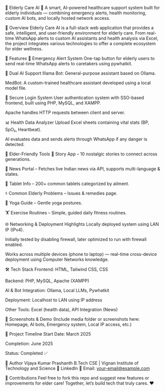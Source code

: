 🧓 Elderly Care AI 🧠
A smart, AI-powered healthcare support system built for elderly individuals — combining emergency alerts, health monitoring, custom AI bots, and locally hosted network access.

🚀 Overview
Elderly Care AI is a full-stack web application that provides a safe, intelligent, and user-friendly environment for elderly care. From real-time WhatsApp alerts to custom AI assistants and health analysis via Excel, the project integrates various technologies to offer a complete ecosystem for elder wellness.

🌟 Features
🔔 Emergency Alert System
One-tap button for elderly users to send real-time WhatsApp alerts to caretakers using pywhatkit.

🤖 Dual AI Support
Illama Bot: General-purpose assistant based on Ollama.

MedBot: A custom-trained healthcare assistant developed using a local model file.

🔐 Secure Login System
User authentication system with SSO-based frontend, built using PHP, MySQL, and XAMPP.

Apache handles HTTP requests between client and server.

📊 Health Data Analyzer
Upload Excel sheets containing vital stats (BP, SpO₂, Heartbeat).

AI evaluates data and sends alerts through WhatsApp if any danger is detected.

🧓 Elder-Friendly Tools
📖 Story App – 10 nostalgic stories to connect across generations.

📰 News Portal – Fetches live Indian news via API, supports multi-language & states.

💊 Tablet Info – 200+ common tablets categorized by ailment.

⚕️ Common Elderly Problems – Issues & remedies page.

🧘 Yoga Guide – Gentle yoga postures.

🏋️ Exercise Routines – Simple, guided daily fitness routines.

🌐 Networking & Deployment Highlights
Locally deployed system using LAN IP (IPv4).

Initially tested by disabling firewall, later optimized to run with firewall enabled.

Works across multiple devices (phone to laptop) — real-time cross-device deployment using Computer Networks knowledge.

🛠 Tech Stack
Frontend: HTML, Tailwind CSS, CSS

Backend: PHP, MySQL, Apache (XAMPP)

AI & Bot Integration: Ollama, Local LLMs, Pywhatkit

Deployment: Localhost to LAN using IP address

Other Tools: Excel (health data), API Integration (News)

📸 Screenshots & Demo
(Include media folder or screenshots here: Homepage, AI bots, Emergency system, Local IP access, etc.)

📅 Project Timeline
Start Date: March 2025

Completion: June 2025

Status: Completed ✅

👤 Author
Vijaya Kumar Prashanth
B.Tech CSE | Vignan Institute of Technology and Science
🔗 LinkedIn
📧 Email: your-email@example.com

🤝 Contributions
Feel free to fork this repo and suggest new features or improvements for elder care!
Together, let’s build tech that truly cares. ❤️

